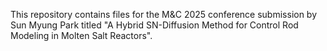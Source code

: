 This repository contains files for the M&C 2025 conference submission by Sun Myung Park
titled "A Hybrid SN-Diffusion Method for Control Rod Modeling in Molten Salt Reactors".
